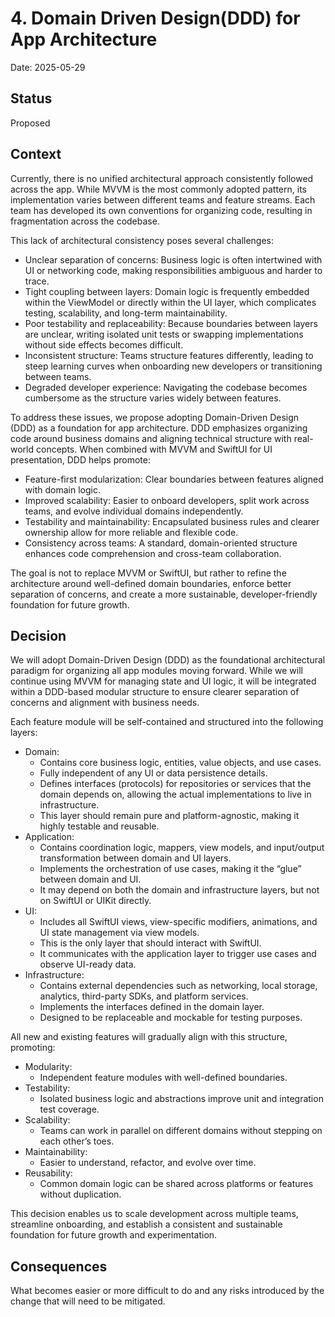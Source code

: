 # 4. Domain Driven Design(DDD) for App Architecture

Date: 2025-05-29

## Status

Proposed

## Context

Currently, there is no unified architectural approach consistently followed across the app. While MVVM is the most commonly adopted pattern,
its implementation varies between different teams and feature streams. 
Each team has developed its own conventions for organizing code, resulting in fragmentation across the codebase.

This lack of architectural consistency poses several challenges:
- Unclear separation of concerns: Business logic is often intertwined with UI or networking code, making responsibilities ambiguous and harder to trace.
- Tight coupling between layers: Domain logic is frequently embedded within the ViewModel or directly within the UI layer, which complicates testing, scalability, and long-term maintainability.
- Poor testability and replaceability: Because boundaries between layers are unclear, writing isolated unit tests or swapping implementations without side effects becomes difficult.
- Inconsistent structure: Teams structure features differently, leading to steep learning curves when onboarding new developers or transitioning between teams.
- Degraded developer experience: Navigating the codebase becomes cumbersome as the structure varies widely between features.

To address these issues, we propose adopting Domain-Driven Design (DDD) as a foundation for app architecture. DDD emphasizes organizing code around business domains and aligning technical structure with real-world concepts. 
When combined with MVVM and SwiftUI for UI presentation, DDD helps promote:
- Feature-first modularization: Clear boundaries between features aligned with domain logic.
- Improved scalability: Easier to onboard developers, split work across teams, and evolve individual domains independently.
- Testability and maintainability: Encapsulated business rules and clearer ownership allow for more reliable and flexible code.
- Consistency across teams: A standard, domain-oriented structure enhances code comprehension and cross-team collaboration.

The goal is not to replace MVVM or SwiftUI, but rather to refine the architecture around well-defined domain boundaries, enforce better separation of concerns, and create a more sustainable, developer-friendly foundation for 
future growth.


## Decision

We will adopt Domain-Driven Design (DDD) as the foundational architectural paradigm for organizing all app modules moving forward. While we will continue using MVVM for managing state and UI logic, it will be integrated 
within a DDD-based modular structure to ensure clearer separation of concerns and alignment with business needs.

Each feature module will be self-contained and structured into the following layers:
- Domain:
  - Contains core business logic, entities, value objects, and use cases.
  - Fully independent of any UI or data persistence details.
  - Defines interfaces (protocols) for repositories or services that the domain depends on, allowing the actual implementations to live in infrastructure.
  - This layer should remain pure and platform-agnostic, making it highly testable and reusable.
- Application:
  - Contains coordination logic, mappers, view models, and input/output transformation between domain and UI layers.
  - Implements the orchestration of use cases, making it the “glue” between domain and UI.
  - It may depend on both the domain and infrastructure layers, but not on SwiftUI or UIKit directly.
- UI:
  - Includes all SwiftUI views, view-specific modifiers, animations, and UI state management via view models.
  - This is the only layer that should interact with SwiftUI.
  - It communicates with the application layer to trigger use cases and observe UI-ready data.
- Infrastructure:
  - Contains external dependencies such as networking, local storage, analytics, third-party SDKs, and platform services.
  - Implements the interfaces defined in the domain layer.
  - Designed to be replaceable and mockable for testing purposes.

All new and existing features will gradually align with this structure, promoting:
- Modularity:
  - Independent feature modules with well-defined boundaries.
- Testability:
  - Isolated business logic and abstractions improve unit and integration test coverage.
- Scalability:
  - Teams can work in parallel on different domains without stepping on each other’s toes.
- Maintainability:
  - Easier to understand, refactor, and evolve over time.
- Reusability:
  -  Common domain logic can be shared across platforms or features without duplication.

This decision enables us to scale development across multiple teams, streamline onboarding, and establish a consistent and sustainable foundation for future growth and experimentation.

## Consequences

What becomes easier or more difficult to do and any risks introduced by the change that will need to be mitigated.



<!--3. Decision-->
<!---->
<!--We will adopt Domain Driven Design as the foundational structure for all app modules moving forward. MVVM will still be used as the UI layer architecture, but within a DDD-oriented structure.-->
<!---->
<!--Each feature module will contain:-->
<!---->
<!--Domain: Business models, use cases, and logic (independent of UI or data sources)-->
<!---->
<!--Application: Coordinators, mappers, view models-->
<!---->
<!--UI: SwiftUI views, modifiers, animations-->
<!---->
<!--Infrastructure: Networking, persistence, third-party services-->
<!---->
<!--All features will follow this structure to promote modularity, maintainability, and scalability.-->
<!---->
<!--4. Alternatives Considered-->
<!---->
<!--Continue with current MVVM-only approach: Rejected due to inconsistent implementations and long-term maintainability concerns.-->
<!---->
<!--Use VIPER or Clean Architecture: Rejected as they tend to be over-engineered for our team’s size and feature complexity.-->
<!---->
<!--Feature-first flat structure: Helpful for small teams, but lacks clear layering and separation of business logic.-->
<!---->
<!--5. Consequences-->
<!---->
<!--Developers will need to be trained in DDD principles and layering-->
<!---->
<!--Refactoring will be required for existing modules to align with DDD-->
<!---->
<!--Improved modularity and testability across features-->
<!---->
<!--Better team collaboration through uniform structure-->
<!---->
<!--Increased onboarding speed and reduced cognitive load for new developers-->

